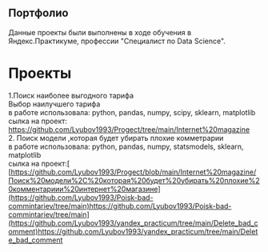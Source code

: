 ##  Портфолио  
Данные проекты были выполнены в ходе обучения в Яндекс.Практикуме, профессии  "Специалист по Data Science".

# Проекты   
1.Поиск наиболее выгодного тарифа  
 Выбор наилучшего тарифа  
в работе использовала:  python, pandas, numpy, scipy, sklearn, matplotlib  
 сылка на проект: [https://github.com/Lyubov1993/Progect/tree/main/Internet%20magazine  ](https://github.com/Lyubov1993/Best-tarif/tree/main)  
2.	Поиск модели ,которая будет убирать плохие комметрарии  
    в работе использовала: python, pandas, numpy, statsmodels, sklearn, matplotlib  
   сылка на проект:[ [https://github.com/Lyubov1993/Progect/blob/main/Internet%20magazine/Поиск%20модели%2C%20которая%20будет%20убирать%20плохие%20комментариии%20интернет%20магазине](https://github.com/Lyubov1993/Poisk-bad-commintariev/tree/main)https://github.com/Lyubov1993/Poisk-bad-commintariev/tree/main](https://github.com/Lyubov1993/yandex_practicum/tree/main/Delete_bad_comment)https://github.com/Lyubov1993/yandex_practicum/tree/main/Delete_bad_comment
